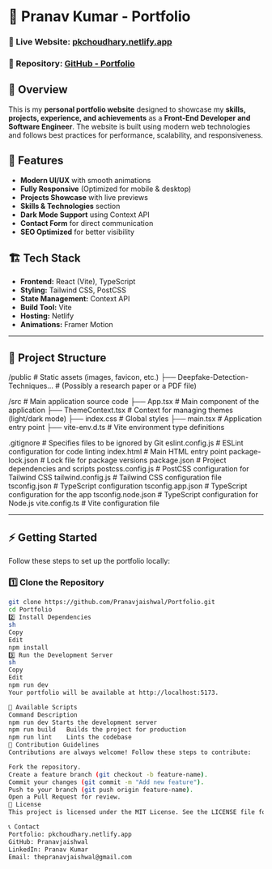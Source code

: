# 🚀 Pranav Kumar - Portfolio

### 🔗 Live Website: [pkchoudhary.netlify.app](https://pkchoudhary.netlify.app/)
### 📂 Repository: [GitHub - Portfolio](https://github.com/Pranavjaishwal/Portfolio)

## 📌 Overview
This is my **personal portfolio website** designed to showcase my **skills, projects, experience, and achievements** as a **Front-End Developer and Software Engineer**. The website is built using modern web technologies and follows best practices for performance, scalability, and responsiveness.

## 🎨 Features
- **Modern UI/UX** with smooth animations
- **Fully Responsive** (Optimized for mobile & desktop)
- **Projects Showcase** with live previews
- **Skills & Technologies** section
- **Dark Mode Support** using Context API
- **Contact Form** for direct communication
- **SEO Optimized** for better visibility

## 🏗️ Tech Stack
- **Frontend:** React (Vite), TypeScript
- **Styling:** Tailwind CSS, PostCSS
- **State Management:** Context API
- **Build Tool:** Vite
- **Hosting:** Netlify
- **Animations:** Framer Motion

---

## 📂 Project Structure
/public         # Static assets (images, favicon, etc.)
  ├── Deepfake-Detection-Techniques...  # (Possibly a research paper or a PDF file)

/src            # Main application source code
  ├── App.tsx            # Main component of the application
  ├── ThemeContext.tsx   # Context for managing themes (light/dark mode)
  ├── index.css          # Global styles
  ├── main.tsx           # Application entry point
  ├── vite-env.d.ts      # Vite environment type definitions

.gitignore      # Specifies files to be ignored by Git
eslint.config.js  # ESLint configuration for code linting
index.html      # Main HTML entry point
package-lock.json  # Lock file for package versions
package.json    # Project dependencies and scripts
postcss.config.js  # PostCSS configuration for Tailwind CSS
tailwind.config.js  # Tailwind CSS configuration file
tsconfig.json   # TypeScript configuration
tsconfig.app.json  # TypeScript configuration for the app
tsconfig.node.json  # TypeScript configuration for Node.js
vite.config.ts  # Vite configuration file


---

## ⚡ Getting Started
Follow these steps to set up the portfolio locally:

### **1️⃣ Clone the Repository**
```sh
git clone https://github.com/Pranavjaishwal/Portfolio.git
cd Portfolio
2️⃣ Install Dependencies
sh
Copy
Edit
npm install
3️⃣ Run the Development Server
sh
Copy
Edit
npm run dev
Your portfolio will be available at http://localhost:5173.

📌 Available Scripts
Command	Description
npm run dev	Starts the development server
npm run build	Builds the project for production
npm run lint	Lints the codebase
🤝 Contribution Guidelines
Contributions are always welcome! Follow these steps to contribute:

Fork the repository.
Create a feature branch (git checkout -b feature-name).
Commit your changes (git commit -m "Add new feature").
Push to your branch (git push origin feature-name).
Open a Pull Request for review.
📜 License
This project is licensed under the MIT License. See the LICENSE file for details.

📞 Contact
Portfolio: pkchoudhary.netlify.app
GitHub: Pranavjaishwal
LinkedIn: Pranav Kumar
Email: thepranavjaishwal@gmail.com
